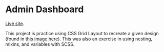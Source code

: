 # Admin Dashboard

[Live site](https://sheacronin.github.io/admin-dashboard).

This project is practice using CSS Grid Layout to recreate a given design (found in [this image here](https://cdn.statically.io/gh/TheOdinProject/curriculum/main/html_css/grid-lessons/project-dashboard/dashboard-project.png)). This was also an exercise in using nesting, mixins, and variables with SCSS.


